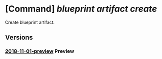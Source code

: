 # [Command] _blueprint artifact create_

Create blueprint artifact.

## Versions

### [2018-11-01-preview](/Resources/mgmt-plane/L3tyZXNvdXJjZXNjb3BlfS9wcm92aWRlcnMvbWljcm9zb2Z0LmJsdWVwcmludC9ibHVlcHJpbnRzL3t9L2FydGlmYWN0cy97fQ==/2018-11-01-preview.xml) **Preview**

<!-- mgmt-plane /{resourcescope}/providers/microsoft.blueprint/blueprints/{}/artifacts/{} 2018-11-01-preview -->
